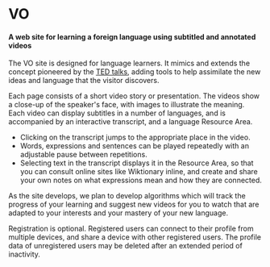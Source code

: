 # VO
#### A web site for learning a foreign language using subtitled and annotated videos

The VO site is designed for language learners. It mimics and extends the concept pioneered by the [TED talks](ted.com), adding tools to help assimilate the new ideas and language that the visitor discovers. 

Each page consists of a short video story or presentation. The videos show a close-up of the speaker's face, with images to illustrate the meaning. Each video can display subtitles in a number of languages, and is accompanied by an interactive transcript, and a language Resource Area.

- Clicking on the transcript jumps to the appropriate place in the video.
- Words, expressions and sentences can be played repeatedly with an adjustable pause between repetitions.
- Selecting text in the transcript displays it in the Resource Area, so that you can consult online sites like Wiktionary inline, and create and share your own notes on what expressions mean and how they are connected.

As the site develops, we plan to develop algorithms which will track the progress of your learning and suggest new videos for you to watch that are adapted to your interests and your mastery of your new language.

Registration is optional. Registered users can connect to their profile from multiple devices, and share a device with other registered users. The profile data of unregistered users may be deleted after an extended period of inactivity.
